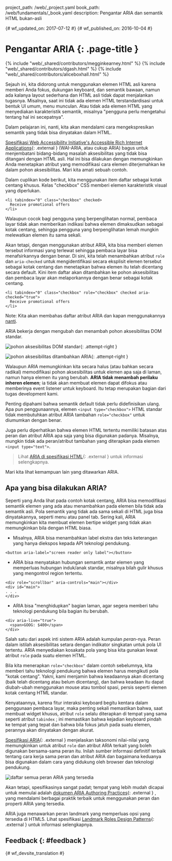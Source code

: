 project_path: /web/_project.yaml book_path: /web/fundamentals/_book.yaml description: Pengantar ARIA dan semantik HTML bukan-asli

{# wf_updated_on: 2017-07-12 #} {# wf_published_on: 2016-10-04 #}

# Pengantar ARIA {: .page-title }

{% include "web/_shared/contributors/megginkearney.html" %} {% include "web/_shared/contributors/dgash.html" %} {% include "web/_shared/contributors/aliceboxhall.html" %}

Sejauh ini, kita didorong untuk menggunakan elemen HTML asli karena memberi Anda fokus, dukungan keyboard, dan semantik bawaan, namun ada kalanya layout sederhana dan HTML asli tidak dapat menjalankan tugasnya. Misalnya, saat ini tidak ada elemen HTML terstandardisasi untuk bentuk UI umum, menu munculan. Atau tidak ada elemen HTML yang menyediakan karakteristik semantik, misalnya "pengguna perlu mengetahui tentang hal ini secepatnya".

Dalam pelajaran ini, nanti, kita akan mendalami cara mengekspresikan semantik yang tidak bisa dinyatakan dalam HTML.

[Spesifikasi Web Accessibility Initiative's Accessible Rich Internet Applications](https://www.w3.org/TR/wai-aria/){: .external } (WAI-ARIA, atau cukup ARIA) bagus untuk menjembatani bidang-bidang masalah aksesibilitas yang tidak bisa ditangani dengan HTML asli. Hal ini bisa dilakukan dengan memungkinkan Anda menetapkan atribut yang memodifikasi cara elemen diterjemahkan ke dalam pohon aksesibilitas. Mari kita amati sebuah contoh.

Dalam cuplikan kode berikut, kita menggunakan item daftar sebagai kotak centang khusus. Kelas "checkbox" CSS memberi elemen karakteristik visual yang diperlukan.

    <li tabindex="0" class="checkbox" checked>
      Receive promotional offers
    </li>
    

Walaupun cocok bagi pengguna yang berpenglihatan normal, pembaca layar tidak akan memberikan indikasi bahwa elemen dimaksudkan sebagai kotak centang, sehingga pengguna yang berpenglihatan lemah mungkin melewatkan elemen itu sama sekali.

Akan tetapi, dengan menggunakan atribut ARIA, kita bisa memberi elemen tersebut informasi yang terlewat sehingga pembaca layar bisa menafsirkannya dengan benar. Di sini, kita telah menambahkan atribut `role` dan `aria-checked` untuk mengidentifikasi secara eksplisit elemen tersebut sebagai kotak centang dan menetapkan bahwa elemen itu telah dicentang secara default. Kini item daftar akan ditambahkan ke pohon aksesibilitas dan pembaca layar akan melaporkannya dengan benar sebagai kotak centang.

    <li tabindex="0" class="checkbox" role="checkbox" checked aria-checked="true">
      Receive promotional offers
    </li>
    

Note: Kita akan membahas daftar atribut ARIA dan kapan menggunakannya [nanti](#what-can-aria-do).

ARIA bekerja dengan mengubah dan menambah pohon aksesibilitas DOM standar.

![pohon aksesibilitas DOM standar](imgs/acctree1.jpg){: .attempt-right }

![pohon aksesibilitas ditambahkan ARIA](imgs/acctree2.jpg){: .attempt-right }

Walaupun ARIA memungkinkan kita secara halus (atau bahkan secara radikal) memodifikasi pohon aksesibilitas untuk elemen apa saja di laman, namun hanya elemen itu yang berubah. **ARIA tidak menambah perilaku inheren elemen**; ia tidak akan membuat elemen dapat difokus atau memberinya event listener untuk keyboard. Itu tetap merupakan bagian dari tugas development kami.

Penting dipahami bahwa semantik default tidak perlu didefinisikan ulang. Apa pun penggunaannya, elemen `<input type="checkbox">` HTML standar tidak membutuhkan atribut ARIA tambahan `role="checkbox"` untuk diumumkan dengan benar.

Juga perlu diperhatikan bahwa elemen HTML tertentu memiliki batasan atas peran dan atribut ARIA apa saja yang bisa digunakan padanya. Misalnya, mungkin tidak ada peran/atribut tambahan yang diterapkan pada elemen `<input
type="text">`.

> Lihat [ARIA di spesifikasi HTML](https://www.w3.org/TR/html-aria/#sec-strong-native-semantics){: .external } untuk informasi selengkapnya.

Mari kita lihat kemampuan lain yang ditawarkan ARIA.

## Apa yang bisa dilakukan ARIA?

Seperti yang Anda lihat pada contoh kotak centang, ARIA bisa memodifikasi semantik elemen yang ada atau menambahkan pada elemen bila tidak ada semantik asli. Pola semantik yang tidak ada sama sekali di HTML juga bisa dinyatakannya, seperti menu atau panel tab. Sering kali, ARIA memungkinkan kita membuat elemen bertipe widget yang tidak akan memungkinkan bila dengan HTML biasa.

- Misalnya, ARIA bisa menambahkan label ekstra dan teks keterangan yang hanya diekspos kepada API teknologi pendukung.  
    

<div class="clearfix"></div>

    <button aria-label="screen reader only label"></button>
    

- ARIA bisa menyatakan hubungan semantik antar elemen yang memperluas hubungan induk/anak standar, misalnya bilah gulir khusus yang mengontrol region tertentu.

<div class="clearfix"></div>

    <div role="scrollbar" aria-controls="main"></div>
    <div id="main">
    . . .
    </div>
    

- ARIA bisa "menghidupkan" bagian laman, agar segera memberi tahu teknologi pendukung bila bagian itu berubah.

<div class="clearfix"></div>

    <div aria-live="true">
      <span>GOOG: $400</span>
    </div>
    

Salah satu dari aspek inti sistem ARIA adalah kumpulan *peran*-nya. Peran dalam istilah aksesibilitas setara dengan indikator singkatan untuk pola UI tertentu. ARIA menyediakan kosakata pola yang bisa kita gunakan lewat atribut `role` pada suatu elemen HTML.

Bila kita menerapkan `role="checkbox"` dalam contoh sebelumnya, kita memberi tahu teknologi pendukung bahwa elemen harus mengikuti pola "kotak centang". Yakni, kami menjamin bahwa keadaannya akan dicentang (baik telah dicentang atau belum dicentang), dan bahwa keadaan itu dapat diubah-ubah menggunakan mouse atau tombol spasi, persis seperti elemen kotak centang HTML standar.

Kenyataannya, karena fitur interaksi keyboard begitu kentara dalam penggunaan pembaca layar, maka penting sekali memastikan bahwa, saat membuat widget khusus, atribut `role` selalu diterapkan di tempat yang sama seperti atribut `tabindex` ; ini memastikan bahwa kejadian keyboard pindah ke tempat yang tepat dan bahwa bila fokus jatuh pada suatu elemen, perannya akan dinyatakan dengan akurat.

[Spesifikasi ARIA](https://www.w3.org/TR/wai-aria/){: .external } menjelaskan taksonomi nilai-nilai yang memungkinkan untuk atribut `role` dan atribut ARIA terkait yang boleh digunakan bersama-sama peran itu. Inilah sumber informasi definitif terbaik tentang cara kerja sama peran dan atribut ARIA dan bagaimana keduanya bisa digunakan dalam cara yang didukung oleh browser dan teknologi pendukung.

![daftar semua peran ARIA yang tersedia](imgs/aria-roles.jpg)

Akan tetapi, spesifikasinya sangat padat; tempat yang lebih mudah dicapai untuk memulai adalah [dokumen ARIA Authoring Practices](https://www.w3.org/TR/wai-aria-practices-1.1/){: .external } , yang mendalami berbagai praktik terbaik untuk menggunakan peran dan properti ARIA yang tersedia.

ARIA juga menawarkan peran landmark yang memperluas opsi yang tersedia di HTML5. Lihat spesifikasi [Landmark Roles Design Patterns](https://www.w3.org/TR/wai-aria-practices-1.1#kbd_layout_landmark_XHTML){: .external } untuk informasi selengkapnya.

## Feedback {: #feedback }

{# wf_devsite_translation #}
